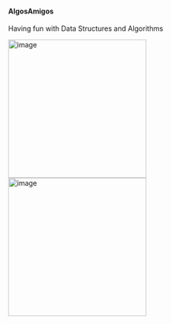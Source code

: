 #### AlgosAmigos  

Having fun with Data Structures and Algorithms  

<img width="280" alt="image" src="https://github.com/weixian-zhang/AlgosAmigos/assets/43234101/9c753935-546a-40a3-81ee-4f30015a0ce4">

<img width="280" alt="image" src="https://github.com/user-attachments/assets/a7b834e3-c0f0-44e7-8987-85d45158edc1">







